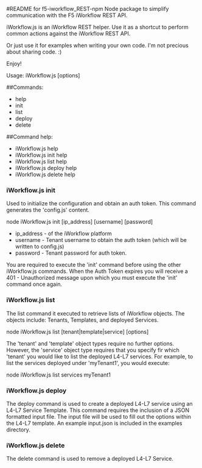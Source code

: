 #README for f5-iworkflow_REST-npm
Node package to simplify communication with the F5 iWorkflow REST API.

iWorkflow.js is an iWorkflow REST helper. Use it as a shortcut to perform common actions against the iWorkflow REST API.

Or just use it for examples when writing your own code. I'm not precious about sharing code. :)

Enjoy!

Usage: iWorkflow.js <command> [options]

##Commands:
* help
* init
* list
* deploy
* delete

##Command help:
* iWorkflow.js help
* iWorkflow.js init help
* iWorkflow.js list help
* iWorkflow.js deploy help
* iWorkflow.js delete help

### iWorkflow.js init
Used to initialize the configuration and obtain an auth token. This command generates the 'config.js' content.

node iWorkflow.js init [ip_address] [username] [password]

- ip_address - of the iWorkflow platform
- username - Tenant username to obtain the auth token (which will be written to config.js)
- password - Tenant password for auth token.

You are required to execute the 'init' command before using the other iWorkflow.js commands. When the Auth Token expires you will receive a 401 - Unauthorized message upon which you must execute the 'init' command once again.

### iWorkflow.js list
The list command it executed to retrieve lists of iWorkflow objects. The objects include: Tenants, Templates, and deployed Services.

node iWorkflow.js list [tenant|template|service] [options]

The 'tenant' and 'template' object types require no further options. However, the 'service' object type requires that you specify fir which 'tenant' you would like to list the deployed L4-L7 services. For example, to list the services deployed under 'myTenant1', you would execute:

node iWorkflow.js list services myTenant1

### iWorkflow.js deploy
The deploy command is used to create a deployed L4-L7 service using an L4-L7 Service Template. This command requires the inclusion of a JSON formatted input file. The input file will be used to fill out the options within the L4-L7 template. An example input.json is included in the examples directory.

### iWorkflow.js delete
The delete command is used to remove a deployed L4-L7 Service.
